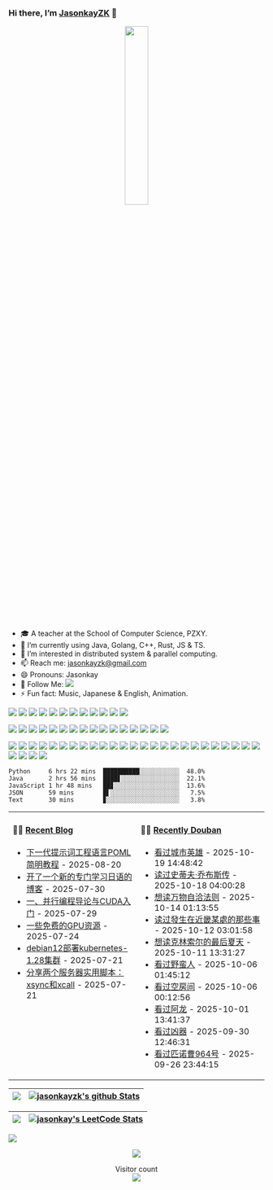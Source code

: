### Hi there, I’m [JasonkayZK](https://jasonkayzk.github.io/) 👋 


<p align="center">
  <img src="https://cdn.jsdelivr.net/gh/jasonkayzk/jasonkayzk@master/hello-world.gif" width="30%">
</p>


- 🎓 A teacher at the School of Computer Science, PZXY.
- 🌱 I’m currently using Java, Golang, C++, Rust, JS & TS.
- 👯 I’m interested in distributed system & parallel computing.
- 📫 Reach me: jasonkayzk@gmail.com
- 😄 Pronouns: Jasonkay
- 👏 Follow Me: [![](https://img.shields.io/github/followers/jasonkayzk?label=follow%20me&style=social)](https://github.com/jasonkayzk/)
- ⚡ Fun fact: Music, Japanese & English, Animation.

<!-- <p align="center">
<img width="500" src="https://metrics.lecoq.io/jasonkayzk?template=classic&repositories.forks=true&followup=1&followup.sections=repositories&config.timezone=Asia%2FShanghai&config.padding=0%2C%204%20%2B%2011%25/" alt="Github Metrics"/>
<br>
</p> -->


[![](https://img.shields.io/badge/Windows-10-2376bc?style=flat-square&logo=windows&logoColor=ffffff)](https://www.microsoft.com/windows/get-windows-10)
[![](https://img.shields.io/badge/Linux-Ubuntu-2376bc?style=flat-square&logo=ubuntu&logoColor=ffffff)](https://ubuntu.com/)
[![](https://img.shields.io/badge/Linux-Centos-2376bc?style=flat-square&logo=centos&logoColor=ffffff)](https://www.centos.org/)
[![](https://img.shields.io/badge/MacOS-Monterey-2376bc?style=flat-square&logo=apple&logoColor=ffffff)](https://www.apple.com/)
[![](https://img.shields.io/badge/IDE-Visual%20Studio%20Code-blue?style=flat-square&logo=visual-studio-code&logoColor=ffffff)](https://code.visualstudio.com/)
[![](https://img.shields.io/badge/Intellij-Idea-blue?style=flat-square&logo=intellijidea&logoColor=ffffff)](https://www.jetbrains.com/idea/)
[![](https://img.shields.io/badge/IDE-Goland-blue?style=flat-square&logo=jetbrains&logoColor=ffffff)](https://www.jetbrains.com/go/)
[![](https://img.shields.io/badge/IDE-PyCharm-blue?style=flat-square&logo=jetbrains&logoColor=ffffff)](https://www.jetbrains.com/pycharm/)
[![](https://img.shields.io/badge/IDE-Clion-blue?style=flat-square&logo=jetbrains&logoColor=ffffff)](https://www.jetbrains.com/clion/)
[![](https://img.shields.io/badge/IDE-WebStorm-blue?style=flat-square&logo=jetbrains&logoColor=ffffff)](https://www.jetbrains.com/webstorm/)
[![](https://img.shields.io/badge/Andriod-Studio-blue?style=flat-square&logo=android&logoColor=ffffff)](https://developer.android.com/studio/)
[![](https://img.shields.io/badge/Linux-Vim-blue?style=flat-square&logo=vim&logoColor=ffffff)](https://www.vim.org/)

[![](https://img.shields.io/badge/-Java-007396?style=flat-square&logo=java&logoColor=ffffff)](https://www.java.com/)
[![](https://img.shields.io/badge/-Golang-f05032?style=flat-square&logo=go&logoColor=ffffff)](https://golang.org/)
[![](https://img.shields.io/badge/-C++-269539?style=flat-square&logo=c%2B%2B&logoColor=ffffff)](https://www.cplusplus.com/)
[![](https://img.shields.io/badge/-Rust-003545?style=flat-square&logo=rust&logoColor=ffffff)](https://www.rust-lang.org/)
[![](https://img.shields.io/badge/-Python-3776AB?style=flat-square&logo=python&logoColor=ffffff)](https://www.python.org/)
[![](https://img.shields.io/badge/-Scala-2496ED?style=flat-square&logo=scala&logoColor=ffffff)](https://www.scala-lang.org/)
[![](https://img.shields.io/badge/-JavaScript-f7e018?style=flat-square&logo=javascript&logoColor=white)](https://www.ecma-international.org/)
[![](https://img.shields.io/badge/-HTML5-E34F26?style=flat-square&logo=html5&logoColor=white)](https://html.spec.whatwg.org/)
[![](https://img.shields.io/badge/-CSS3-1572B6?style=flat-square&logo=css3&logoColor=white)](https://www.w3.org/Style/CSS/)
[![](https://img.shields.io/badge/-Less-43853d?style=flat-square&logo=less&logoColor=white)](https://lesscss.org/)
[![](https://img.shields.io/badge/TypeScript-cb3837?style=flat-square&logo=TypeScript&logoColor=ffffff)](https://www.typescriptlang.org/)
[![](https://img.shields.io/badge/Kotlin-2496ED?style=flat-square&logo=kotlin&logoColor=ffffff)](https://kotlinlang.org/)
[![](https://img.shields.io/badge/Dart-003545?style=flat-square&logo=dart&logoColor=ffffff)](https://dart.dev/)
[![](https://img.shields.io/badge/Lua-cb3837?style=flat-square&logo=lua&logoColor=ffffff)](https://www.lua.org/)
[![](https://img.shields.io/badge/Shell-f05032?style=flat-square&logo=powershell&logoColor=ffffff)](https://www.shell.com/)
[![](https://img.shields.io/badge/C%23-43853d?style=flat-square&logo=CSharp&logoColor=ffffff)](https://docs.microsoft.com/en-us/dotnet/csharp/)


[![](https://img.shields.io/badge/-Spring-6DB33F?style=flat-square&logo=spring&logoColor=white)](https://spring.io/projects/spring-framework/)
[![](https://img.shields.io/badge/-Docker-2496ED?style=flat-square&logo=docker&logoColor=ffffff)](https://www.docker.com/)
[![](https://img.shields.io/badge/-MySQL-003545?style=flat-square&logo=mysql&logoColor=white)](https://www.mysql.com/)
[![](https://img.shields.io/badge/-PostgreSQL-005571?style=flat-square&logo=postgresql&logoColor=white)](https://www.postgresql.org/)
[![](https://img.shields.io/badge/-NPM-cb3837?style=flat-square&logo=npm&logoColor=white)](https://npmjs.com/)
[![](https://img.shields.io/badge/-Git-f05032?style=flat-square&logo=git&logoColor=white)](https://git-scm.com/)
[![](https://img.shields.io/badge/-Vue.js-4fc08d?style=flat-square&logo=vue.js&logoColor=ffffff)](https://vuejs.org/)
[![](https://img.shields.io/badge/React-cb3837?style=flat-square&logo=React&logoColor=ffffff)](https://reactjs.org/)
[![](https://img.shields.io/badge/-Electron-6DB33F?style=flat-square&logo=electron&logoColor=ffffff)](https://www.electronjs.org/)
[![](https://img.shields.io/badge/-Node.js-43853d?style=flat-square&logo=node.js&logoColor=ffffff)](https://nodejs.org/)
[![](https://img.shields.io/badge/-Nginx-269539?style=flat-square&logo=nginx&logoColor=ffffff)](https://nginx.org/)
[![](https://img.shields.io/badge/-Kubenetes-2496ED?style=flat-square&logo=kubernetes&logoColor=ffffff)](https://kubernetes.io/)
[![](https://img.shields.io/badge/-ElasticSearch-005571?style=flat-square&logo=elasticsearch&logoColor=white)](https://www.elastic.co/)
[![](https://img.shields.io/badge/-Redis-dc382d?style=flat-square&logo=redis&logoColor=white)](https://redis.io/)
[![](https://img.shields.io/badge/-Flutter-007396?style=flat-square&logo=flutter&logoColor=white)](https://flutter.dev/)
[![](https://img.shields.io/badge/-Gradle-f05032?style=flat-square&logo=gradle&logoColor=white)](https://gradle.org/)
[![](https://img.shields.io/badge/-RabbitMQ-269539?style=flat-square&logo=rabbitmq&logoColor=white)](https://www.rabbitmq.com/)
[![](https://img.shields.io/badge/-Yarn-2496ED?style=flat-square&logo=yarn&logoColor=white)](https://yarnpkg.com/)
[![](https://img.shields.io/badge/-Webpack-3776AB?style=flat-square&logo=webpack&logoColor=white)](https://webpack.js.org/)
[![](https://img.shields.io/badge/-MongoDB-6DB33F?style=flat-square&logo=mongodb&logoColor=white)](https://www.mongodb.com/)
[![](https://img.shields.io/badge/-Bootstrap-cb3837?style=flat-square&logo=bootstrap&logoColor=white)](https://getbootstrap.com/)
[![](https://img.shields.io/badge/-jQuery-003545?style=flat-square&logo=jquery&logoColor=white)](https://jquery.com/)
[![](https://img.shields.io/badge/-Tensorflow-fcc624?style=flat-square&logo=tensorflow&logoColor=white)](https://www.tensorflow.org/)
[![](https://img.shields.io/badge/-Keras-f05032?style=flat-square&logo=keras&logoColor=white)](https://keras.io/)
[![](https://img.shields.io/badge/-PyTorch-269539?style=flat-square&logo=pytorch&logoColor=white)](https://pytorch.org/)
[![](https://img.shields.io/badge/-Markdown-003545?style=flat-square&logo=markdown&logoColor=white)](https://daringfireball.net/projects/markdown/)
[![](https://img.shields.io/badge/-Istio-2496ED?style=flat-square&logo=istio&logoColor=white)](https://https://istio.io/)
[![](https://img.shields.io/badge/-Grafana-f05032?style=flat-square&logo=grafana&logoColor=white)](https://grafana.com/)
[![](https://img.shields.io/badge/-Prometheus-003545?style=flat-square&logo=prometheus&logoColor=white)](https://prometheus.io/)


<table width="800px">
<tr>
<td valign="top" width="50%">

#### 🤹‍♀️ <a href="https://jasonkayzk.github.io/" target="_blank">Recent Blog</a>

<!-- blog starts -->
* <a href='https://jasonkayzk.github.io/2025/08/20/%E4%B8%8B%E4%B8%80%E4%BB%A3%E6%8F%90%E7%A4%BA%E8%AF%8D%E5%B7%A5%E7%A8%8B%E8%AF%AD%E8%A8%80POML%E7%AE%80%E6%98%8E%E6%95%99%E7%A8%8B/' target='_blank'>下一代提示词工程语言POML简明教程</a> - 2025-08-20
* <a href='https://jasonkayzk.github.io/2025/07/30/%E5%BC%80%E4%BA%86%E4%B8%80%E4%B8%AA%E6%96%B0%E7%9A%84%E4%B8%93%E9%97%A8%E5%AD%A6%E4%B9%A0%E6%97%A5%E8%AF%AD%E7%9A%84%E5%8D%9A%E5%AE%A2/' target='_blank'>开了一个新的专门学习日语的博客</a> - 2025-07-30
* <a href='https://jasonkayzk.github.io/2025/07/29/%E4%B8%80%E3%80%81%E5%B9%B6%E8%A1%8C%E7%BC%96%E7%A8%8B%E5%AF%BC%E8%AE%BA%E4%B8%8ECUDA%E5%85%A5%E9%97%A8/' target='_blank'>一、并行编程导论与CUDA入门</a> - 2025-07-29
* <a href='https://jasonkayzk.github.io/2025/07/24/%E4%B8%80%E4%BA%9B%E5%85%8D%E8%B4%B9%E7%9A%84GPU%E8%B5%84%E6%BA%90/' target='_blank'>一些免费的GPU资源</a> - 2025-07-24
* <a href='https://jasonkayzk.github.io/2025/07/21/debian12%E9%83%A8%E7%BD%B2kubernetes-1-28%E9%9B%86%E7%BE%A4/' target='_blank'>debian12部署kubernetes-1.28集群</a> - 2025-07-21
* <a href='https://jasonkayzk.github.io/2025/07/21/%E5%88%86%E4%BA%AB%E4%B8%A4%E4%B8%AA%E6%9C%8D%E5%8A%A1%E5%99%A8%E5%AE%9E%E7%94%A8%E8%84%9A%E6%9C%AC%EF%BC%9Axsync%E5%92%8Cxcall/' target='_blank'>分享两个服务器实用脚本：xsync和xcall</a> - 2025-07-21
<!-- blog ends -->

</td>

<td valign="top" width="50%">

#### 🏊‍♂️ <a href="https://www.douban.com/people/219317116/" target="_blank">Recently Douban</a>

<!-- douban starts -->
* <a href='https://movie.douban.com/subject/1299287/' target='_blank'>看过城市英雄</a> - 2025-10-19 14:48:42
* <a href='https://book.douban.com/subject/6798611/' target='_blank'>读过史蒂夫·乔布斯传</a> - 2025-10-18 04:00:28
* <a href='https://book.douban.com/subject/37504059/' target='_blank'>想读万物自洽法则</a> - 2025-10-14 01:13:55
* <a href='https://book.douban.com/subject/36980345/' target='_blank'>读过發生在近畿某處的那些事</a> - 2025-10-12 03:01:58
* <a href='https://book.douban.com/subject/30389968/' target='_blank'>想读克林索尔的最后夏天</a> - 2025-10-11 13:31:27
* <a href='https://movie.douban.com/subject/35730910/' target='_blank'>看过野蛮人</a> - 2025-10-06 01:45:12
* <a href='https://movie.douban.com/subject/1308833/' target='_blank'>看过空房间</a> - 2025-10-06 00:12:56
* <a href='https://movie.douban.com/subject/30371816/' target='_blank'>看过阿龙</a> - 2025-10-01 13:41:37
* <a href='https://movie.douban.com/subject/36221247/' target='_blank'>看过凶器</a> - 2025-09-30 12:46:31
* <a href='https://movie.douban.com/subject/1468031/' target='_blank'>看过匹诺曹964号</a> - 2025-09-26 23:44:15
<!-- douban ends -->

</td>
</tr>


<!-- code_time starts -->

```text
Python     6 hrs 22 mins  ██████████░░░░░░░░░░░  48.0%
Java       2 hrs 56 mins  ████▋░░░░░░░░░░░░░░░░  22.1%
JavaScript 1 hr 48 mins   ██▊░░░░░░░░░░░░░░░░░░  13.6%
JSON       59 mins        █▌░░░░░░░░░░░░░░░░░░░   7.5%
Text       30 mins        ▊░░░░░░░░░░░░░░░░░░░░   3.8%
```

<!-- code_time ends -->

</table>


|![](https://github-readme-stats.vercel.app/api?username=jasonkayzk&&show_icons=true&title_color=ffffff&icon_color=bb2acf&text_color=daf7dc&bg_color=151515)|[![jasonkayzk's github Stats](https://stats.justsong.cn/api/github?username=JasonkayZK&theme=dark)](https://github.com/JasonkayZK/jasonkayzk/)|
|-|-|


|![](https://github-readme-stats.vercel.app/api/top-langs/?username=jasonkayzk&layout=compact&theme=tokyonight&langs_count=10)|[![jasonkay's LeetCode Stats](https://stats.justsong.cn/api/leetcode?username=jasonkay&cn_username=jasonkay&theme=dark)](https://leetcode-cn.com/u/jasonkay/)|
|-|-|


![](https://activity-graph.herokuapp.com/graph?username=jasonkayzk&theme=redical)


<p align="center">
<a href="https://jasonkayzk.github.io/chat/"><img src="https://chat-room-6jyt.onrender.com/room/@JasonkayZK/svg?width=750&height=340&limit=20&theme=light&title=JasonayZK@github:%20~&fontSize=13"></a>
</p>


<p align="center"> 
  Visitor count<br>
  <img src="https://profile-counter.glitch.me/jasonkayzk/count.svg" />
</p>
